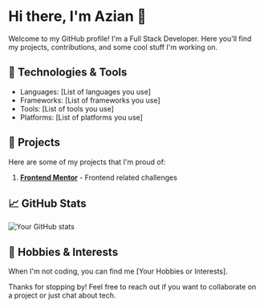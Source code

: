 <!--
**zy831/zy831** is a ✨ _special_ ✨ repository because its `README.md` (this file) appears on your GitHub profile.

Here are some ideas to get you started:

- 🔭 I’m currently working on ...
- 🌱 I’m currently learning ...
- 👯 I’m looking to collaborate on ...
- 🤔 I’m looking for help with ...
- 💬 Ask me about ...
- 📫 How to reach me: ...
- 😄 Pronouns: ...
- ⚡ Fun fact: ...
-->

# Hi there, I'm Azian 👋

Welcome to my GitHub profile! I'm a Full Stack Developer. Here you'll find my projects, contributions, and some cool stuff I'm working on.

## 🔧 Technologies & Tools
- Languages: [List of languages you use]
- Frameworks: [List of frameworks you use]
- Tools: [List of tools you use]
- Platforms: [List of platforms you use]

## 🚀 Projects
Here are some of my projects that I'm proud of:
1. [**Frontend Mentor**](https://github.com/stars/zy831/lists/frontend-mentor) - Frontend related challenges

## 📈 GitHub Stats
![Your GitHub stats](https://github-readme-stats.vercel.app/api?username=zy831&show_icons=true&theme=radical)

## 🎨 Hobbies & Interests
When I'm not coding, you can find me [Your Hobbies or Interests].

Thanks for stopping by! Feel free to reach out if you want to collaborate on a project or just chat about tech.
